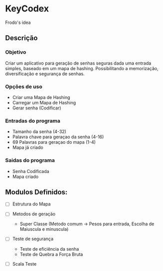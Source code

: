# KeyCodex
Frodo's idea

## Descrição
### Objetivo
Criar um aplicativo para geração de senhas seguras dada uma entrada simples, baseado em um mapa de hashing. Possibilitando a memorização, diversificação e segurança de senhas.

### Opções de uso
* Criar uma Mapa de Hashing
* Carregar um Mapa de Hashing
* Gerar senha (Codificar)

### Entradas do programa
* Tamanho da senha (4-32)
* Palavra chave para geraçao da senha (4-16)
* 69 Palavras para geraçao do mapa (1-4)
* Mapa já criado

### Saidas do programa
* Senha Codificada
* Mapa criado

## Modulos Definidos:
* [ ] Estrutura do Mapa
* [ ] Metodos de geração
  * Super Classe (Metodo comum -> Pesos para entrada, Escolha de Maiuscula e minuscula)
* [ ] Teste de segurança
  * Teste de eficiência da senha
  * Teste de Quebra a Força Bruta
* [ ] Scala Teste


